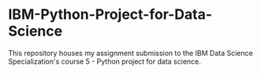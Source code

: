 # IBM-Python-Project-for-Data-Science
This repository houses my assignment submission to the IBM Data Science Specialization's course 5 - Python project for data science.
